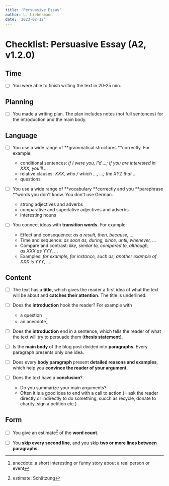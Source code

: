```yaml
---
title: 'Persuasive Essay'
author: L. Liebermann
date: '2023-02-12'
---
```


# Checklist: Persuasive Essay (A2, v1.2.0)

## Time

- [ ] You were able to finish writing the text in 20-25 min. 

## Planning

- [ ] You made a writing plan. The plan includes notes (not full sentences) for the introduction and the main body. 

## Language

- [ ] You use a wide range of **grammatical structures **correctly. For example: 
    - conditional sentences: _If I were you, I'd ...; If you are interested in XXX, you'll ..._
    - relative clauses: _XXX, who / which ..., ...; the XYZ that ..._
    - questions

- [ ] You use a wide range of **vocabulary **correctly and you **paraphrase **words you don't know. You don't use German.
    - strong adjectives and adverbs
    - comparative and superlative adjectives and adverbs
    - interesting nouns

- [ ] You connect ideas with **transition words.** For example:
    - Effect and consequence: _as a result, then, because, ..._
    - Time and sequence: _as soon as, during, since, until, whenever, ..._
    - Compare and contrast: _like, similar to, compared to, although, as XXX as YYY, ..._
    - Examples: _for example, for instance, such as, another example of XXX is YYY, ...._

## Content 

- [ ] The text has a **title,** which gives the reader a first idea of what the text will be about and **catches their attention**. The title is underlined. 

- [ ] Does the **introduction** hook the reader? For example with 
    - a question
    - an anecdote[^1]

- [ ] Does the **introduction** end in a sentence, which tells the reader of what the text will try to persuade them (**thesis statement**). 

- [ ] Is the **main body** of the blog post divided into **paragraphs**. Every paragraph presents only one idea. 

- [ ] Does every **body paragraph** present **detailed reasons and examples**, which help you **convince the reader of your argument**. 

- [ ] Does the text have a **conclusion**?
    - Do you summarize your main arguments?
    - Often it is a good idea to end with a call to action (= ask the reader directly or indirectly to do something, succh as recycle, donate to charity, sign a petition etc.)

## Form

- [ ] You give an estimate[^2] of the **word count**. 

- [ ] You **skip every second line**, and you skip **two or more lines between paragraphs**. 

[^1]: anecdote: a short interesting or funny story about a real person or event
[^2]: estimate: Schätzung
